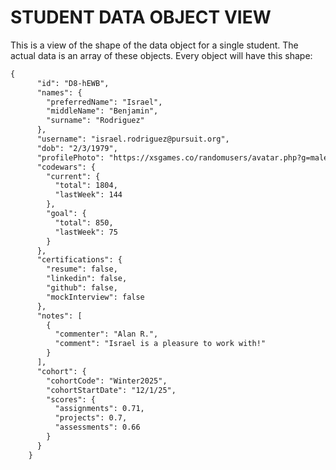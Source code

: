 # STUDENT DATA OBJECT VIEW

This is a view of the shape of the data object for a single student.
The actual data is an array of these objects. Every object will have this shape: 

```md
{
      "id": "D8-hEWB",
      "names": {
        "preferredName": "Israel",
        "middleName": "Benjamin",
        "surname": "Rodriguez"
      },
      "username": "israel.rodriguez@pursuit.org",
      "dob": "2/3/1979",
      "profilePhoto": "https://xsgames.co/randomusers/avatar.php?g=male&minimum_age=38&maximum_age=48",
      "codewars": {
        "current": {
          "total": 1804,
          "lastWeek": 144
        },
        "goal": {
          "total": 850,
          "lastWeek": 75
        }
      },
      "certifications": {
        "resume": false,
        "linkedin": false,
        "github": false,
        "mockInterview": false
      },
      "notes": [
        {
          "commenter": "Alan R.",
          "comment": "Israel is a pleasure to work with!"
        }
      ],
      "cohort": {
        "cohortCode": "Winter2025",
        "cohortStartDate": "12/1/25",
        "scores": {
          "assignments": 0.71,
          "projects": 0.7,
          "assessments": 0.66
        }
      }
    }


```